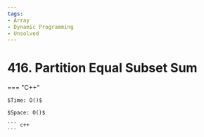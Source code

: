 ```yaml
---
tags:
- Array
- Dynamic Programming
- Unsolved
---
```



# 416. Partition Equal Subset Sum

=== "C++"

    $Time: O()$

    $Space: O()$

    ``` c++
    ```